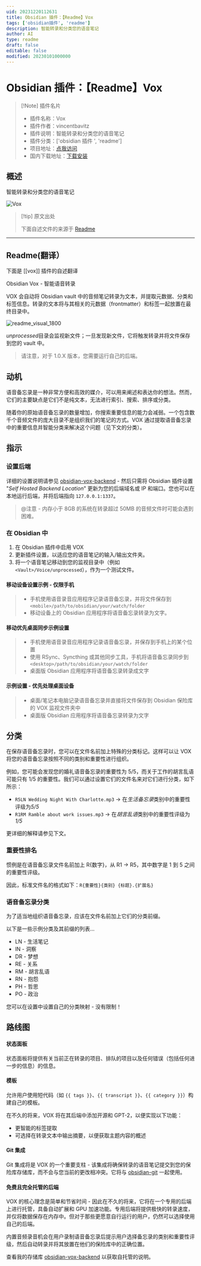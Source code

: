 ```yaml
---
uid: 20231220112631
title: Obsidian 插件：【Readme】Vox
tags: ['obsidian插件', 'readme']
description: 智能转录和分类您的语音笔记
author: AI
type: readme
draft: false
editable: false
modified: 20230101000000
---
```


# Obsidian 插件：【Readme】Vox

> [!Note] 插件名片
> - 插件名称：Vox
> - 插件作者：vincentbavitz
> - 插件说明：智能转录和分类您的语音笔记
> - 插件分类：['obsidian 插件 ', 'readme']
> - 项目地址：[点我访问](https://github.com/vincentbavitz/obsidian-vox)
> - 国内下载地址：[下载安装](https://pkmer.cn/products/plugin/pluginMarket/?vox)

## 概述

智能转录和分类您的语音笔记

![Vox](https://cdn.pkmer.cn/covers/vox.png!pkmer)

> [!tip] 原文出处
>
>下面自述文件的来源于 [Readme](https://ghproxy.net/https://raw.githubusercontent.com/vincentbavitz/obsidian-vox/main/README.md)

---

## Readme(翻译）

下面是 [[vox]] 插件的自述翻译

Obsidian Vox - 智能语音转录

VOX 会自动将 Obsidian vault 中的音频笔记转录为文本，并提取元数据、分类和标签信息。转录的文本将与其相关的元数据（frontmatter）和标签一起放置在最终目录中。

![readme_visual_1800](https://cdn.pkmer.cn/covers/vox_1_0.png!pkmer)

*unprocessed*目录会监视新文件；一旦发现新文件，它将触发转录并将文件保存到您的 vault 中。

> 请注意，对于 1.0.X 版本，您需要运行自己的后端。

## 动机

语音备忘录是一种非常方便和高效的媒介，可以用来阐述和表达你的想法。然而，它们的主要缺点是它们不是纯文本，无法进行索引、搜索、排序或分类。

随着你的原始语音备忘录的数量增加，你搜索重要信息的能力会减弱。一个包含数千个音频文件的庞大目录不是组织我们的笔记的方式。VOX 通过提取语音备忘录中的重要信息并智能分类来解决这个问题（见下文的分类）。

## 指示

### 设置后端

详细的设置说明请参见 [obsidian-vox-backend](https://github.com/vincentbavitz/obsidian-vox-backend) - 然后只需将 Obsidian 插件设置 "*Self Hosted Backend Location*" 更新为您的后端域名或 IP 和端口。您也可以在本地运行后端，并将后端指向 `127.0.0.1:1337`。

> @注意 - 内存小于 8GB 的系统在转录超过 50MB 的音频文件时可能会遇到困难。

### 在 Obsidian 中

1. 在 Obsidian 插件中启用 VOX
2. 更新插件设置，以适应您的语音笔记的输入/输出文件夹。
3. 将一个语音笔记移动到您的监视目录中（例如 `<Vault>/Voice/unprocessed`），作为一个测试文件。

#### 移动设备设置示例 - 仅限手机

> - 手机使用语音录音应用程序记录语音备忘录，并将文件保存到 `<mobile>/path/to/obsidian/your/watch/folder`
> - 移动设备上的 Obsidian 应用程序将语音备忘录转录为文字。

#### 移动优先桌面同步示例设置

> - 手机使用语音录音应用程序记录语音备忘录，并保存到手机上的某个位置
> - 使用 RSync、Syncthing 或其他同步工具，手机将语音备忘录同步到 `<desktop>/path/to/obsidian/your/watch/folder`
> - 桌面版 Obsidian 应用程序将语音备忘录转录成文字

#### 示例设置 - 优先处理桌面设备

> - 桌面/笔记本电脑记录语音备忘录并直接将文件保存到 Obsidian 保险库的 VOX 监视文件夹中
> - 桌面版 Obsidian 应用程序将语音备忘录转录为文字

## 分类

在保存语音备忘录时，您可以在文件名前加上特殊的分类标记。这样可以让 VOX 将您的语音备忘录按照不同的类别和重要性进行组织。

例如，您可能会发现您的婚礼语音备忘录的重要性为 5/5，而关于工作的胡言乱语可能只有 1/5 的重要性。我们可以通过设置它们的文件名来对它们进行分类，如下所示：

- `R5LN Wedding Night With Charlotte.mp3` -> 在*生活备忘录*类别中的重要性评级为*5/5*
- `R1RM Ramble about work issues.mp3` -> 在*胡言乱语*类别中的重要性评级为*1/5*

更详细的解释请参见下文。

### 重要性排名

惯例是在语音备忘录文件名前加上 R{数字}，从 R1 -> R5，其中数字是 1 到 5 之间的重要性评级。

因此，标准文件名的格式如下：`R{重要性}{类别} {标题}.{扩展名}`

### 语音备忘录分类

为了适当地组织语音备忘录，应该在文件名前加上它们的分类前缀。

以下是一些示例分类及其前缀的列表...

- LN - 生活笔记
- IN - 洞察
- DR - 梦想
- RE - 关系
- RM - 胡言乱语
- RN - 抱怨
- PH - 哲思
- PO - 政治

您可以在设置中设置自己的分类映射 - 没有限制！

## 路线图

#### 状态面板

状态面板将提供有关当前正在转录的项目、排队的项目以及任何错误（包括任何进一步的信息）的信息。

#### 模板

允许用户使用短代码（如 `{{ tags }}`、`{{ transcript }}`、`{{ category }}`）构建自己的模板。

在不久的将来，VOX 将在其后端中添加开源和 GPT-2，以便实现以下功能：

- 更智能的标签提取
- 可选择在转录文本中输出摘要，以便获取主题内容的概述

#### Git 集成

Git 集成将是 VOX 的一个重要支柱 - 该集成将确保转录的语音笔记提交到您的保险库存储库，而不会与您当前的更改相冲突。它将与 [obsidian-git](https://github.com/denolehov/obsidian-git) 一起使用。

#### 免费且完全托管的后端

VOX 的核心理念是简单和节省时间 - 因此在不久的将来，它将在一个专用的后端上进行托管，具备自动扩展和 GPU 加速功能。专用后端将提供极快的转录速度，并仅将数据保存在内存中。但对于那些更愿意自行运行的用户，仍然可以选择使用自己的后端。

内置音频录音机会在用户录制语音备忘录后提示用户选择备忘录的类别和重要性评级，然后自动转录并将其放置在他们的保险库中的正确位置。

查看我的存储库 [obsidian-vox-backend](https://github.com/vincentbavitz/obsidian-vox-backend) 以获取自托管的说明。
